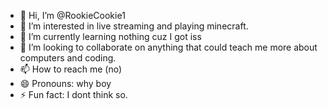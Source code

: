 - 👋 Hi, I’m @RookieCookie1
- 👀 I’m interested in live streaming and playing minecraft.
- 🌱 I’m currently learning nothing cuz I got iss
- 💞️ I’m looking to collaborate on anything that could teach me more about computers and coding.
- 📫 How to reach me (no)
- 😄 Pronouns: why boy
- ⚡ Fun fact: I dont think so.

<!---
RookieCookie1/RookieCookie1 is a ✨ special ✨ repository because its `README.md` (this file) appears on your GitHub profile.
You can click the Preview link to take a look at your changes.
--->
